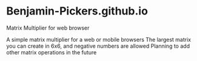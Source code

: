 # Benjamin-Pickers.github.io
Matrix Multiplier for web browser

A simple matrix multiplier for a web or mobile browsers
The largest matrix you can create in 6x6, and negative numbers are allowed
Planning to add other matrix operations in the future
